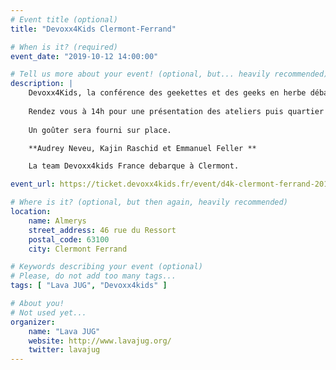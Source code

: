 ```yaml
---
# Event title (optional)
title: "Devoxx4Kids Clermont-Ferrand"

# When is it? (required)
event_date: "2019-10-12 14:00:00"

# Tell us more about your event! (optional, but... heavily recommended)
description: |
    Devoxx4Kids, la conférence des geekettes et des geeks en herbe débarque à Clermont-Ferrand ! L'occasion pour les enfants de 8 à 12 ans de découvrir de manière ludique la programmation et la robotique avec des outils adaptés à leur âge !
    
    Rendez vous à 14h pour une présentation des ateliers puis quartier libre pour les parents jusqu'à 17h où nous nous retrouvons tous ensemble pour les démos !
    
    Un goûter sera fourni sur place.

    **Audrey Neveu, Kajin Raschid et Emmanuel Feller **

    La team Devoxx4kids France debarque à Clermont.

event_url: https://ticket.devoxx4kids.fr/event/d4k-clermont-ferrand-2019

# Where is it? (optional, but then again, heavily recommended)
location:
    name: Almerys
    street_address: 46 rue du Ressort
    postal_code: 63100
    city: Clermont Ferrand

# Keywords describing your event (optional)
# Please, do not add too many tags...
tags: [ "Lava JUG", "Devoxx4kids" ]

# About you!
# Not used yet...
organizer:
    name: "Lava JUG"
    website: http://www.lavajug.org/
    twitter: lavajug
---
```

